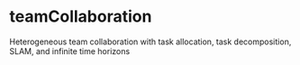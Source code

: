 # teamCollaboration
Heterogeneous team collaboration with task allocation, task decomposition, SLAM, and infinite time horizons
